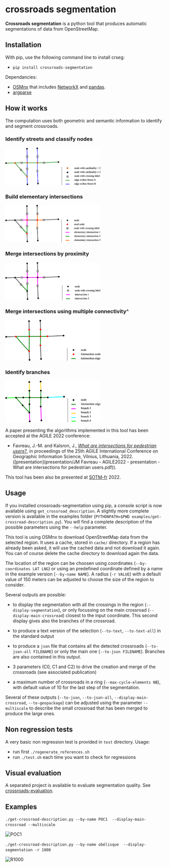 # crossroads segmentation

**Crossroads segmentation** is a python tool that produces automatic segmentations of data from OpenStreetMap.

## Installation

With pip, use the following command line to install crseg:

* ```pip install crossroads-segmentation```

Dependancies:

* [OSMnx](https://osmnx.readthedocs.io/) that includes [NetworkX](https://networkx.org/) and [pandas](https://osmnx.readthedocs.io/).
* [argparse](https://docs.python.org/3/library/argparse.html)

## How it works

The computation uses both geometric and semantic information to identify and segment crossroads.

### Identify streets and classify nodes

<img src="images/segmentation-step1.png" width="300px" alt="">

### Build elementary intersections

<img src="images/segmentation-step2.png" width="300px" alt="">

### Merge intersections by proximity

<img src="images/segmentation-step3.png" width="300px" alt="">

### Merge intersections using multiple connectivity^

<img src="images/segmentation-step4.png" width="300px" alt="">

### Identify branches

<img src="images/segmentation-step5.png" width="300px" alt="">


A paper presenting the algorithms implemented in this tool has been accepted at the AGILE 2022 conference:

* Favreau, J.-M. and Kalsron, J., *[What are intersections for pedestrian users?](https://agile-giss.copernicus.org/articles/3/4/2022/)*, in proceedings of the 25th AGILE International Conference on Geographic Information Science, Vilnius, Lithuania, 2022. ([presentation](presentation/JM Favreau - AGILE2022 - presentation - What are intersections for pedestrian users.pdf)).

This tool has been also be presented at [SOTM-fr](https://sotm2022.openstreetmap.fr/) 2022.



## Usage

If you installed crossroads-segmentation using pip, a console script is now available using ```get_crossroad_description```. A slightly more complete version is available in the examples folder (```PYTHONPATH=$PWD examples/get-crossroad-description.py```). You will find a complete description of the possible parameters using the ```--help``` parameter.

This tool is using OSMnx to download OpenStreetMap data from the selected region. It uses a cache, stored in ```cache/``` directory. If a region has already been asked, it will use the cached data and not download it again. You can of course delete the cache directory to download again the data.

The location of the region can be choosen using coordinates (```--by-coordinates LAT LNG```) or using an predefined coordinate defined by a name in the example version (```--by-name NAME```). A radius (```-r VALUE```) with a default value of 150 meters can be adjusted to choose the size of the region to consider.

Several outputs are possible:

* to display the segmentation with all the crossings in the region (```--display-segmentation```), or only focussing on the main crossroad (```--display-main-crossroad```) closest to the input coordinate. This second display gives also the branches of the crossroad.
* to produce a text version of the selection (```--to-text```, ```--to-text-all```) in the standard output
* to produce a ```json``` file that contains all the detected crossroads (```--to-json-all FILENAME```) or only the main one (```--to-json FILENAME```). Branches are also contained in this output.


* 3 parameters (C0, C1 and C2) to drive the creation and merge of the crossroads (see associated publication)
* a maximum number of crossroads in a ring (```--max-cycle-elements NB```), with default value of 10 for the last step of the segmentation.


Several of these outputs (```--to-json```, ```--to-json-all```, ```--display-main-crossroad```, ```--to-geopackage```) can be adjusted using the parameter ```--multiscale``` to describe the small crossroad that has been merged to produce the large ones.

## Non regression tests

A very basic non regression test is provided in ```test``` directory. Usage:

* run first ```./regenerate_references.sh```
* run ```./test.sh``` each time you want to check for regressions

## Visual evaluation

A separated project is available to evaluate segmentation quality. See [crossroads-evaluation](https://github.com/jmtrivial/crossroads-evaluation).

## Examples


```./get-crossroad-description.py --by-name POC1  --display-main-crossroad --multiscale```

![POC1](https://raw.githubusercontent.com/jmtrivial/crossroads-segmentation/master/images/POC1.png)


```./get-crossroad-description.py --by-name obélisque  --display-segmentation -r 1000```

![R1000](https://raw.githubusercontent.com/jmtrivial/crossroads-segmentation/master/images/R1000.png)


